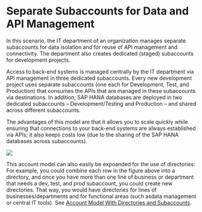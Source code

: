 <!-- loioc973258cbb9a4e399b0d5ec988ead034 -->

# Separate Subaccounts for Data and API Management

In this scenario, the IT department of an organization manages separate subaccounts for data isolation and for reuse of API management and connectivity. The department also creates dedicated \(staged\) subaccounts for development projects.

Access to back-end systems is managed centrally by the IT department via API management in three dedicated subaccounts. Every new development project uses separate subaccounts \(one each for Development, Test, and Production\) that consumes the APIs that are managed in these subaccounts via destinations. In addition, SAP HANA databases are deployed in two dedicated subaccounts – Development/Testing and Production – and shared across different subaccounts.

The advantages of this model are that it allows you to scale quickly while ensuring that connections to your back-end systems are always established via APIs; it also keeps costs low \(due to the sharing of the SAP HANA databases across subaccounts\).

![](images/sap_cp_lm_account_model_scenarios_2_029bbee.png)

This account model can also easily be expoanded for the use of directories: For example, you could combine each row in the figure above into a directory, and once you have more than one line of business or department that needs a dev, test, and prod subaccount, you could create new directories. That way, you would have directories for lines of businesses/departments and for functional areas \(such asdata management or central IT tools\). See [Account Model With Directories and Subaccounts](account-model-with-directories-and-subaccounts-b5a6b58.md#loiob5a6b58694784d0c9f4ff85f9b7336dd).

